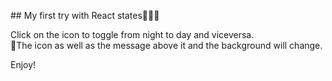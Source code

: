 ## My first try with React states🤹🏻‍♀️ 

Click on the icon to toggle from night to day and viceversa.</br>
🎨The icon as well as the message above it and the background will change.</br>

Enjoy!
